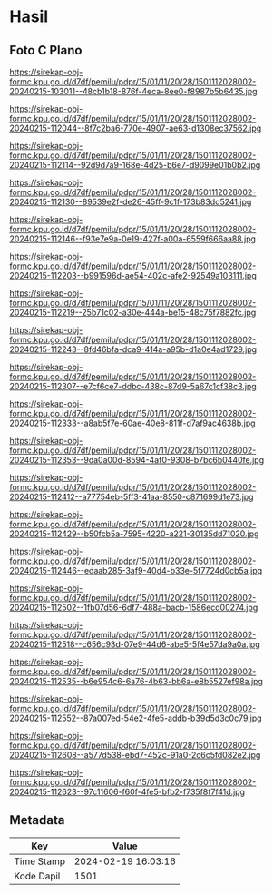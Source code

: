 # Hasil

## Foto C Plano

https://sirekap-obj-formc.kpu.go.id/d7df/pemilu/pdpr/15/01/11/20/28/1501112028002-20240215-103011--48cb1b18-876f-4eca-8ee0-f8987b5b6435.jpg

https://sirekap-obj-formc.kpu.go.id/d7df/pemilu/pdpr/15/01/11/20/28/1501112028002-20240215-112044--8f7c2ba6-770e-4907-ae63-d1308ec37562.jpg

https://sirekap-obj-formc.kpu.go.id/d7df/pemilu/pdpr/15/01/11/20/28/1501112028002-20240215-112114--92d9d7a9-168e-4d25-b6e7-d9099e01b0b2.jpg

https://sirekap-obj-formc.kpu.go.id/d7df/pemilu/pdpr/15/01/11/20/28/1501112028002-20240215-112130--89539e2f-de26-45ff-9c1f-173b83dd5241.jpg

https://sirekap-obj-formc.kpu.go.id/d7df/pemilu/pdpr/15/01/11/20/28/1501112028002-20240215-112146--f93e7e9a-0e19-427f-a00a-6559f666aa88.jpg

https://sirekap-obj-formc.kpu.go.id/d7df/pemilu/pdpr/15/01/11/20/28/1501112028002-20240215-112203--b991596d-ae54-402c-afe2-92549a103111.jpg

https://sirekap-obj-formc.kpu.go.id/d7df/pemilu/pdpr/15/01/11/20/28/1501112028002-20240215-112219--25b71c02-a30e-444a-be15-48c75f7882fc.jpg

https://sirekap-obj-formc.kpu.go.id/d7df/pemilu/pdpr/15/01/11/20/28/1501112028002-20240215-112243--8fd46bfa-dca9-414a-a95b-d1a0e4ad1729.jpg

https://sirekap-obj-formc.kpu.go.id/d7df/pemilu/pdpr/15/01/11/20/28/1501112028002-20240215-112307--e7cf6ce7-ddbc-438c-87d9-5a67c1cf38c3.jpg

https://sirekap-obj-formc.kpu.go.id/d7df/pemilu/pdpr/15/01/11/20/28/1501112028002-20240215-112333--a8ab5f7e-60ae-40e8-811f-d7af9ac4638b.jpg

https://sirekap-obj-formc.kpu.go.id/d7df/pemilu/pdpr/15/01/11/20/28/1501112028002-20240215-112353--9da0a00d-8594-4af0-9308-b7bc6b0440fe.jpg

https://sirekap-obj-formc.kpu.go.id/d7df/pemilu/pdpr/15/01/11/20/28/1501112028002-20240215-112412--a77754eb-5ff3-41aa-8550-c871699d1e73.jpg

https://sirekap-obj-formc.kpu.go.id/d7df/pemilu/pdpr/15/01/11/20/28/1501112028002-20240215-112429--b50fcb5a-7595-4220-a221-30135dd71020.jpg

https://sirekap-obj-formc.kpu.go.id/d7df/pemilu/pdpr/15/01/11/20/28/1501112028002-20240215-112446--edaab285-3af9-40d4-b33e-5f7724d0cb5a.jpg

https://sirekap-obj-formc.kpu.go.id/d7df/pemilu/pdpr/15/01/11/20/28/1501112028002-20240215-112502--1fb07d56-6df7-488a-bacb-1586ecd00274.jpg

https://sirekap-obj-formc.kpu.go.id/d7df/pemilu/pdpr/15/01/11/20/28/1501112028002-20240215-112518--c656c93d-07e9-44d6-abe5-5f4e57da9a0a.jpg

https://sirekap-obj-formc.kpu.go.id/d7df/pemilu/pdpr/15/01/11/20/28/1501112028002-20240215-112535--b6e954c6-6a76-4b63-bb6a-e8b5527ef98a.jpg

https://sirekap-obj-formc.kpu.go.id/d7df/pemilu/pdpr/15/01/11/20/28/1501112028002-20240215-112552--87a007ed-54e2-4fe5-addb-b39d5d3c0c79.jpg

https://sirekap-obj-formc.kpu.go.id/d7df/pemilu/pdpr/15/01/11/20/28/1501112028002-20240215-112608--a577d538-ebd7-452c-91a0-2c6c5fd082e2.jpg

https://sirekap-obj-formc.kpu.go.id/d7df/pemilu/pdpr/15/01/11/20/28/1501112028002-20240215-112623--97c11606-f60f-4fe5-bfb2-f735f8f7f41d.jpg


## Metadata

| Key        | Value               |
| ---------- | ------------------- |
| Time Stamp | 2024-02-19 16:03:16 |
| Kode Dapil | 1501                |



